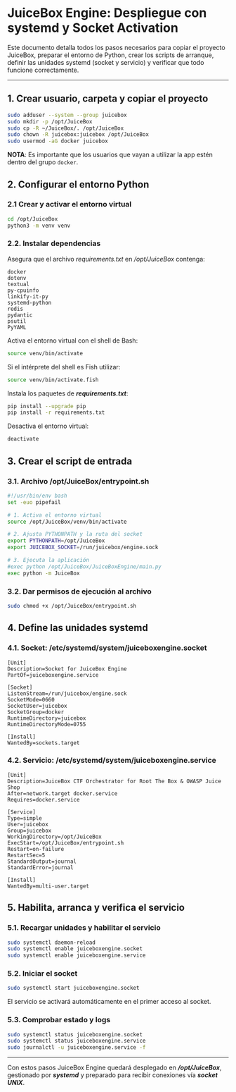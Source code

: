 # JuiceBox Engine: Despliegue con systemd y Socket Activation

Este documento detalla todos los pasos necesarios para copiar el proyecto JuiceBox, preparar el entorno de Python, crear los scripts de arranque, definir las unidades systemd (socket y servicio) y verificar que todo funcione correctamente.

---

## 1. Crear usuario, carpeta y copiar el proyecto

```bash
sudo adduser --system --group juicebox
sudo mkdir -p /opt/JuiceBox
sudo cp -R ~/JuiceBox/. /opt/JuiceBox
sudo chown -R juicebox:juicebox /opt/JuiceBox
sudo usermod -aG docker juicebox
```
**NOTA**: Es importante que los usuarios que vayan a utilizar la app estén dentro del grupo `docker`.

## 2. Configurar el entorno Python
### 2.1 Crear y activar el entorno virtual

```bash
cd /opt/JuiceBox
python3 -m venv venv
```

### 2.2. Instalar dependencias
Asegura que el archivo *requirements.txt* en */opt/JuiceBox* contenga:

```
docker
dotenv
textual
py-cpuinfo
linkify-it-py
systemd-python
redis
pydantic
psutil
PyYAML
```

Activa el entorno virtual con el shell de Bash:
```bash
source venv/bin/activate
```

Si el intérprete del shell es Fish utilizar:
```bash
source venv/bin/activate.fish
```

Instala los paquetes de ***requirements.txt***:
```bash
pip install --upgrade pip
pip install -r requirements.txt
```

Desactiva el entorno virtual:
```bash
deactivate
```

## 3. Crear el script de entrada
### 3.1. Archivo /opt/JuiceBox/entrypoint.sh

```bash
#!/usr/bin/env bash
set -euo pipefail

# 1. Activa el entorno virtual
source /opt/JuiceBox/venv/bin/activate

# 2. Ajusta PYTHONPATH y la ruta del socket
export PYTHONPATH=/opt/JuiceBox
export JUICEBOX_SOCKET=/run/juicebox/engine.sock

# 3. Ejecuta la aplicación
#exec python /opt/JuiceBox/JuiceBoxEngine/main.py
exec python -m JuiceBox
```

### 3.2. Dar permisos de ejecución al archivo

```bash
sudo chmod +x /opt/JuiceBox/entrypoint.sh

```

## 4. Define las unidades systemd
### 4.1. Socket: /etc/systemd/system/juiceboxengine.socket

```
[Unit]
Description=Socket for JuiceBox Engine
PartOf=juiceboxengine.service

[Socket]
ListenStream=/run/juicebox/engine.sock
SocketMode=0660
SocketUser=juicebox
SocketGroup=docker
RuntimeDirectory=juicebox
RuntimeDirectoryMode=0755

[Install]
WantedBy=sockets.target
```

### 4.2. Servicio: /etc/systemd/system/juiceboxengine.service

```
[Unit]
Description=JuiceBox CTF Orchestrator for Root The Box & OWASP Juice Shop
After=network.target docker.service
Requires=docker.service

[Service]
Type=simple
User=juicebox
Group=juicebox
WorkingDirectory=/opt/JuiceBox
ExecStart=/opt/JuiceBox/entrypoint.sh
Restart=on-failure
RestartSec=5
StandardOutput=journal
StandardError=journal

[Install]
WantedBy=multi-user.target
```

## 5. Habilita, arranca y verifica el servicio
### 5.1. Recargar unidades y habilitar el servicio

```bash
sudo systemctl daemon-reload
sudo systemctl enable juiceboxengine.socket
sudo systemctl enable juiceboxengine.service
```

### 5.2. Iniciar el socket

```bash
sudo systemctl start juiceboxengine.socket
```
El servicio se activará automáticamente en el primer acceso al socket.

### 5.3. Comprobar estado y logs

```bash
sudo systemctl status juiceboxengine.socket
sudo systemctl status juiceboxengine.service
sudo journalctl -u juiceboxengine.service -f
```
---

Con estos pasos JuiceBox Engine quedará desplegado en ***/opt/JuiceBox***, gestionado por ***systemd*** y preparado para recibir conexiones vía ***socket UNIX***.